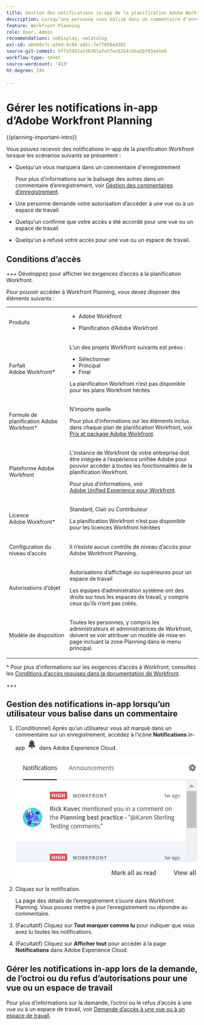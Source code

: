 ```yaml
---
title: Gestion des notifications in-app de la planification Adobe Workfront
description: Lorsqu’une personne vous balise dans un commentaire d’enregistrement, vous recevez une notification par courrier électronique pour cette balise.
feature: Workfront Planning
role: User, Admin
recommendations: noDisplay, noCatalog
exl-id: a6eb8c7c-a34d-4c84-a45c-7e7f050a4302
source-git-commit: bffa5992a530761afe57ec62b4cbba2bf03ad1e6
workflow-type: tm+mt
source-wordcount: '413'
ht-degree: 24%

---
```



# Gérer les notifications in-app d’Adobe Workfront Planning

{{planning-important-intro}}

Vous pouvez recevoir des notifications in-app de la planification Workfront lorsque les scénarios suivants se présentent :

* Quelqu&#39;un vous marquera dans un commentaire d&#39;enregistrement

  Pour plus d’informations sur le balisage des autres dans un commentaire d’enregistrement, voir [Gestion des commentaires d’enregistrement](/help/quicksilver/planning/records/manage-record-comments.md).
* Une personne demande votre autorisation d’accéder à une vue ou à un espace de travail.
* Quelqu&#39;un confirme que votre accès a été accordé pour une vue ou un espace de travail <!--verify this-->
* Quelqu&#39;un a refusé votre accès pour une vue ou un espace de travail. <!--verify this-->

## Conditions d’accès

+++ Développez pour afficher les exigences d’accès à la planification Workfront.

Pour pouvoir accéder à Workfront Planning, vous devez disposer des éléments suivants :

<table style="table-layout:auto"> 
<col> 
</col> 
<col> 
</col> 
<tbody> 
    <tr> 
<tr> 
<td> 
   <p> Produits</p> </td> 
   <td> 
   <ul><li><p> Adobe Workfront</p></li> 
   <li><p> Planification d’Adobe Workfront<p></li></ul></td> 
  </tr>   
<tr> 
   <td role="rowheader"><p>Forfait Adobe Workfront*</p></td> 
   <td> 
<p>L’un des projets Workfront suivants est prévu :</p> 
<ul><li>Sélectionner</li> 
<li>Principal</li> 
<li>Final</li></ul> 
<p>La planification Workfront n’est pas disponible pour les plans Workfront hérités</p> 
   </td> 
<tr> 
   <td role="rowheader"><p>Formule de planification Adobe Workfront*</p></td> 
   <td> 
<p>N’importe quelle </p> 
<p>Pour plus d’informations sur les éléments inclus dans chaque plan de planification Workfront, voir <a href="https://business.adobe.com/products/workfront/pricing.html">Prix et package Adobe Workfront</a>. </p> 
   </td> 
 <tr> 
   <td role="rowheader"><p>Plateforme Adobe Workfront</p></td> 
   <td> 
<p>L’instance de Workfront de votre entreprise doit être intégrée à l’expérience unifiée Adobe pour pouvoir accéder à toutes les fonctionnalités de la planification Workfront.</p> 
<p>Pour plus d’informations, voir <a href="/help/quicksilver/workfront-basics/navigate-workfront/workfront-navigation/adobe-unified-experience.md">Adobe Unified Experience pour Workfront</a>. </p> 
   </td> 
   </tr> 
  </tr> 
  <tr> 
   <td role="rowheader"><p>Licence Adobe Workfront*</p></td> 
   <td><p> Standard, Clair ou Contributeur</p>
   <p>La planification Workfront n’est pas disponible pour les licences Workfront héritées</p> 
  </td> 
  </tr> 
  <tr> 
   <td role="rowheader"><p>Configuration du niveau d’accès</p></td> 
   <td> <p>Il n’existe aucun contrôle de niveau d’accès pour Adobe Workfront Planning.</p>   
</td> 
  </tr> 
<tr> 
   <td role="rowheader"><p>Autorisations d’objet</p></td> 
   <td>   <p>Autorisations d’affichage ou supérieures pour un espace de travail</a> </p>  
   <p>Les équipes d’administration système ont des droits sur tous les espaces de travail, y compris ceux qu’ils n’ont pas créés.</p>  </td> 
  </tr> 
<tr> 
   <td role="rowheader"><p>Modèle de disposition</p></td> 
   <td> <p>Toutes les personnes, y compris les administrateurs et administratrices de Workfront, doivent se voir attribuer un modèle de mise en page incluant la zone Planning dans le menu principal. </p> </td> 
  </tr> 
</tbody> 
</table>

* Pour plus d’informations sur les exigences d’accès à Workfront, consultez les [Conditions d’accès requises dans la documentation de Workfront](/help/quicksilver/administration-and-setup/add-users/access-levels-and-object-permissions/access-level-requirements-in-documentation.md).

+++


<!--
OLD:

+++ Expand to view access requirements for Workfront Planning. 

<table style="table-layout:auto">
 <col>
 </col>
 <col>
 </col>
 <tbody>
    <tr>
<tr>
<td>
   <p> Product</p> </td>
   <td>
   <p> Adobe Workfront</p> 
   <p>In order to receive notifications from Workfront Planning, your organization's instance of Workfront must be onboarded to the Adobe Unified Experience. For information, see <a href="/help/quicksilver/workfront-basics/navigate-workfront/workfront-navigation/adobe-unified-experience.md">Adobe Unified Experience for Workfront</a>.</p></td>
  </tr>  
 <td role="rowheader"><p>Adobe Workfront agreement</p></td>
   <td>
<p>Your organization must be enrolled in the early access stage for Workfront Planning </p>
   </td>
  </tr>
  <tr>
   <td role="rowheader"><p>Adobe Workfront plan</p></td>
   <td>
<p>Any</p>
   </td>
  </tr>
  <tr>
   <td role="rowheader"><p>Adobe Workfront license</p></td>
   <td>
   <p>Any</p> 
  </td>
  </tr>
  
  <tr>
   <td role="rowheader"><p>Access level configuration</p></td>
   <td> <p>There are no access level controls in Workfront Planning. </p>  
</td>
  </tr>
<tr>
   <td role="rowheader"><p>Permissions</p></td>
   <td> <p>View or higher permissions to a workspace</a> </p>  
   <p>System Administrators have permissions to all workspaces, including the ones they did not create</p>
</td>
  </tr>

<tr>
   <td role="rowheader"><p>Layout template</p></td>
   <td> <p>Your Workfront or group administrator must add the Planning area in your layout template. For information, see <a href="/help/quicksilver/planning/access/access-overview.md">Access overview</a>. </p>  
</td>
  </tr>
 </tbody>
</table>

+++
-->

## Gestion des notifications in-app lorsqu’un utilisateur vous balise dans un commentaire

1. (Conditionnel) Après qu’un utilisateur vous ait marqué dans un commentaire sur un enregistrement, accédez à l’icône **Notifications** in-app ![](assets/experience-cloud-notifications-icon.png) dans Adobe Experience Cloud.

   ![](assets/in-app-notification-example.png)

1. Cliquez sur la notification.

   La page des détails de l’enregistrement s’ouvre dans Workfront Planning. Vous pouvez mettre à jour l’enregistrement ou répondre au commentaire.

1. (Facultatif) Cliquez sur **Tout marquer comme lu** pour indiquer que vous avez lu toutes les notifications.
1. (Facultatif) Cliquez sur **Afficher tout** pour accéder à la page **Notifications** dans Adobe Experience Cloud.


## Gérer les notifications in-app lors de la demande, de l’octroi ou du refus d’autorisations pour une vue ou un espace de travail

Pour plus d’informations sur la demande, l’octroi ou le refus d’accès à une vue ou à un espace de travail, voir [Demande d’accès à une vue ou à un espace de travail](/help/quicksilver/planning/access/request-permissions.md).